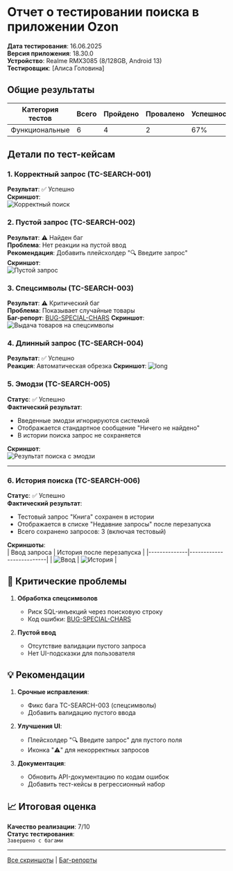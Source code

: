 # Отчет о тестировании поиска в приложении Ozon

**Дата тестирования**: 16.06.2025  
**Версия приложения**: 18.30.0  
**Устройство**: Realme RMX3085 (8/128GB, Android 13)  
**Тестировщик**: [Алиса Головина]  

## Общие результаты
| Категория тестов | Всего | Пройдено | Провалено | Успешность |
|------------------|-------|----------|-----------|------------|
| Функциональные  | 6     | 4        | 2         | 67%        |

## Детали по тест-кейсам

### 1. Корректный запрос (TC-SEARCH-001)
**Результат**: ✅ Успешно  
**Скриншот**:  
![Корректный поиск](/Ozon-Mobile-App-Testing/screenshots/correct_query.png)

### 2. Пустой запрос (TC-SEARCH-002)
**Результат**: ⚠️ Найден баг  
**Проблема**: Нет реакции на пустой ввод  
**Рекомендация**: Добавить плейсхолдер "🔍 Введите запрос"  
**Скриншот**:  
![Пустой запрос](/Ozon-Mobile-App-Testing/screenshots/empty_query.png)

### 3. Спецсимволы (TC-SEARCH-003)
**Результат**: ⚠️ Критический баг  
**Проблема**: Показывает случайные товары  
**Баг-репорт**: [BUG-SPECIAL-CHARS](/Ozon-Mobile-App-Testing/bug_reports/ozon_search_special_chars.md)
**Скриншот**: 
![Выдача товаров на спецсимволы](/Ozon-Mobile-App-Testing/screenshots/ozon_bad_results_rmx3085.png) 

### 4. Длинный запрос (TC-SEARCH-004)
**Результат**: ✅ Успешно  
**Реакция**: Автоматическая обрезка 
**Скриншот**: 
![long](/Ozon-Mobile-App-Testing/screenshots/long_correct_query.png)


### 5. Эмодзи (TC-SEARCH-005)
**Статус**: ✅ Успешно  
**Фактический результат**:  
- Введенные эмодзи игнорируются системой
- Отображается стандартное сообщение "Ничего не найдено"
- В истории поиска запрос не сохраняется

**Скриншот**:  
![Результат поиска с эмодзи](/Ozon-Mobile-App-Testing/screenshots/emoji_query.png)

---

### 6. История поиска (TC-SEARCH-006)
**Статус**: ✅ Успешно  
**Фактический результат**:  
- Тестовый запрос "Книга" сохранен в истории
- Отображается в списке "Недавние запросы" после перезапуска
- Всего сохранено запросов: 3 (включая тестовый)

**Скриншоты**:  
| Ввод запроса | История после перезапуска |
|--------------|--------------------------|
| ![Ввод](/screenshots/memory_input_query.png) | ![История](/Ozon-Mobile-App-Testing/screenshots/test_memory_query.png) |

## 🚨 Критические проблемы
1. **Обработка спецсимволов**  
   - Риск SQL-инъекций через поисковую строку
   - Код ошибки: [BUG-SPECIAL-CHARS](/Ozon-Mobile-App-Testing/bug_reports/ozon_search_special_chars.md)

2. **Пустой ввод**  
   - Отсутствие валидации пустого запроса
   - Нет UI-подсказки для пользователя

## 💡 Рекомендации
1. **Срочные исправления**:
   - Фикс бага TC-SEARCH-003 (спецсимволы)
   - Добавить валидацию пустого ввода

2. **Улучшения UI**:
   - Плейсхолдер "🔍 Введите запрос" для пустого поля
   - Иконка "⚠️" для некорректных запросов

3. **Документация**:
   - Обновить API-документацию по кодам ошибок
   - Добавить тест-кейсы в регрессионный набор

## 📈 Итоговая оценка
**Качество реализации**: 7/10  
**Статус тестирования**:  
`Завершено с багами`

---

[Все скриншоты](/Ozon-Mobile-App-Testing/screenshots/)  | [Баг-репорты](/Ozon-Mobile-App-Testing/bug_reports/)